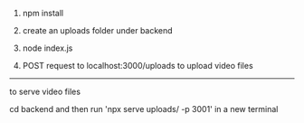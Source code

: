 1. npm install
2. create an uploads folder under backend
2. node index.js

3. POST request to localhost:3000/uploads to upload video files

---------------------------------------------------------------------

to serve video files

cd backend
and then run 'npx serve uploads/ -p 3001' in a new terminal
